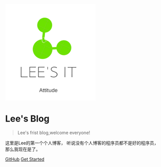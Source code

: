 ![logo](logo.png)

# Lee's Blog

> Lee's frist blog,welcome everyone!

这里是Lee的第一个个人博客，
听说没有个人博客的程序员都不是好的程序员，
那么我现在是了。

[GitHub]()
[Get Started](README.md)